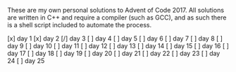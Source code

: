 These are my own personal solutions to Advent of Code 2017.
All solutions are written in C++ and require a compiler (such as GCC), and as such there is a shell script included to automate the process.

[x] day 1
[x] day 2
[/] day 3
[ ] day 4
[ ] day 5
[ ] day 6
[ ] day 7
[ ] day 8
[ ] day 9
[ ] day 10
[ ] day 11
[ ] day 12
[ ] day 13
[ ] day 14
[ ] day 15
[ ] day 16
[ ] day 17
[ ] day 18
[ ] day 19
[ ] day 20
[ ] day 21
[ ] day 22
[ ] day 23
[ ] day 24
[ ] day 25
